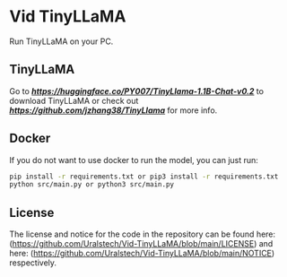 # Vid TinyLLaMA
Run TinyLLaMA on your PC.

## TinyLLaMA
Go to ***<https://huggingface.co/PY007/TinyLlama-1.1B-Chat-v0.2>*** to download TinyLLaMA or check out ***<https://github.com/jzhang38/TinyLlama>*** for more info.

## Docker
If you do not want to use docker to run the model, you can just run:
```bash
pip install -r requirements.txt or pip3 install -r requirements.txt
python src/main.py or python3 src/main.py
```

## License
The license and notice for the code in the repository can be found here: (https://github.com/Uralstech/Vid-TinyLLaMA/blob/main/LICENSE) and here: (https://github.com/Uralstech/Vid-TinyLLaMA/blob/main/NOTICE) respectively.